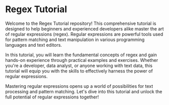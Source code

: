 # Regex Tutorial

Welcome to the Regex Tutorial repository! This comprehensive tutorial is designed to help beginners and experienced developers alike master the art of regular expressions (regex). Regular expressions are powerful tools used for pattern matching and text manipulation in various programming languages and text editors.

In this tutorial, you will learn the fundamental concepts of regex and gain hands-on experience through practical examples and exercises. Whether you're a developer, data analyst, or anyone working with text data, this tutorial will equip you with the skills to effectively harness the power of regular expressions.

Mastering regular expressions opens up a world of possibilities for text processing and pattern matching. Let's dive into this tutorial and unlock the full potential of regular expressions together!
